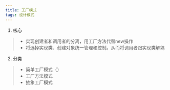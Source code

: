 ```yaml
---
title: 工厂模式 
tags: 设计模式
---
```


1. 核心
  >  * 实现创建者和调用者的分离，用工厂方法代替new操作
  >  * 将选择实现类、创建对象统一管理和控制。从而将调用者跟实现类解耦

2. 分类
  > * 简单工厂模式（）
  > * 工厂方法模式
  > * 抽象工厂模式

